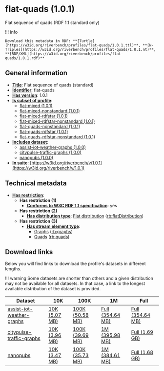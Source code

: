 # flat-quads (1.0.1)

Flat sequence of quads (RDF 1.1 standard only)

!!! info

    Download this metadata in RDF: **[Turtle](https://w3id.org/riverbench/profiles/flat-quads/1.0.1.ttl)**, **[N-Triples](https://w3id.org/riverbench/profiles/flat-quads/1.0.1.nt)**, **[RDF/XML](https://w3id.org/riverbench/profiles/flat-quads/1.0.1.rdf)**



## General information

- **<abbr title="A name given to the resource.">Title</abbr>**: Flat sequence of quads (standard)
- **<abbr title="An unambiguous reference to the resource within a given context.">Identifier</abbr>**: flat-quads
- **<abbr title="Version tag of an artifact">Has version</abbr>**: 1.0.1
- **<abbr title="Indicates that this profile's datasets are all in the other profile">Is subset of profile</abbr>**: 
    - [flat-mixed (1.0.1)](https://w3id.org/riverbench/profiles/flat-mixed/1.0.1)
    - [flat-mixed-nonstandard (1.0.1)](https://w3id.org/riverbench/profiles/flat-mixed-nonstandard/1.0.1)
    - [flat-mixed-rdfstar (1.0.1)](https://w3id.org/riverbench/profiles/flat-mixed-rdfstar/1.0.1)
    - [flat-mixed-rdfstar-nonstandard (1.0.1)](https://w3id.org/riverbench/profiles/flat-mixed-rdfstar-nonstandard/1.0.1)
    - [flat-quads-nonstandard (1.0.1)](https://w3id.org/riverbench/profiles/flat-quads-nonstandard/1.0.1)
    - [flat-quads-rdfstar (1.0.1)](https://w3id.org/riverbench/profiles/flat-quads-rdfstar/1.0.1)
    - [flat-quads-rdfstar-nonstandard (1.0.1)](https://w3id.org/riverbench/profiles/flat-quads-rdfstar-nonstandard/1.0.1)
- **<abbr title="Indicates which datasets are included in the profile">Includes dataset</abbr>**: 
    - [assist-iot-weather-graphs (1.0.0)](https://w3id.org/riverbench/datasets/assist-iot-weather-graphs/1.0.0)
    - [citypulse-traffic-graphs (1.0.0)](https://w3id.org/riverbench/datasets/citypulse-traffic-graphs/1.0.0)
    - [nanopubs (1.0.0)](https://w3id.org/riverbench/datasets/nanopubs/1.0.0)
- **<abbr title="Indicates the benchmark suite to which a dataset or profile belongs">In suite</abbr>**: [https://w3id.org/riverbench/v/1.0.1](https://w3id.org/riverbench/v/1.0.1)

## Technical metadata

- **<abbr title="Has profile restriction. The restrictions are joined with the AND operator.">Has restriction</abbr>**: 
    - **Has restriction (1)**    
        - **<abbr title="Whether the dataset is RDF 1.1-compliant, i.e., does not use any non-standard features, like generalized triples.">Conforms to W3C RDF 1.1 specification</abbr>**: yes
    - **Has restriction (2)**    
        - **<abbr title="Indicates the type of RiverBench dataset distribution">Has distribution type</abbr>**: <abbr title="The dataset is distributed as a single flat file.">Flat distribution</abbr> ([rb:flatDistribution](https://w3id.org/riverbench/schema/metadata#flatDistribution))
    - **Has restriction (3)**    
        - **<abbr title="Indicates the type of contents of each stream element">Has stream element type</abbr>**:     
            - <abbr title="Graph streams are a special case of quad streams, where each element contains exactly one named RDF graph.">Graphs</abbr> ([rb:graphs](https://w3id.org/riverbench/schema/metadata#graphs))
            - <abbr title="Quad streams consist of elements, where each element is an RDF dataset.">Quads</abbr> ([rb:quads](https://w3id.org/riverbench/schema/metadata#quads))


## Download links

Below you will find links to download the profile's datasets in different lengths.

!!! warning
    Some datasets are shorter than others and a given distribution may not be available for all datasets.
    In that case, a link to the longest available distribution of the dataset is provided.

Dataset | 10K | 100K | 1M | Full
--- | --- | --- | --- | ---
[assist-iot-weather-graphs](https://w3id.org/riverbench/datasets/assist-iot-weather-graphs/1.0.0) | [10K (5.07 MB)](https://w3id.org/riverbench/datasets/assist-iot-weather-graphs/1.0.0/files/flat_10K.nq.gz) | [100K (50.58 MB)](https://w3id.org/riverbench/datasets/assist-iot-weather-graphs/1.0.0/files/flat_100K.nq.gz) | [Full (354.64 MB)](https://w3id.org/riverbench/datasets/assist-iot-weather-graphs/1.0.0/files/flat_full.nq.gz) | [Full (354.64 MB)](https://w3id.org/riverbench/datasets/assist-iot-weather-graphs/1.0.0/files/flat_full.nq.gz)
[citypulse-traffic-graphs](https://w3id.org/riverbench/datasets/citypulse-traffic-graphs/1.0.0) | [10K (3.96 MB)](https://w3id.org/riverbench/datasets/citypulse-traffic-graphs/1.0.0/files/flat_10K.nq.gz) | [100K (39.69 MB)](https://w3id.org/riverbench/datasets/citypulse-traffic-graphs/1.0.0/files/flat_100K.nq.gz) | [1M (395.98 MB)](https://w3id.org/riverbench/datasets/citypulse-traffic-graphs/1.0.0/files/flat_1M.nq.gz) | [Full (1.69 GB)](https://w3id.org/riverbench/datasets/citypulse-traffic-graphs/1.0.0/files/flat_full.nq.gz)
[nanopubs](https://w3id.org/riverbench/datasets/nanopubs/1.0.0) | [10K (3.47 MB)](https://w3id.org/riverbench/datasets/nanopubs/1.0.0/files/flat_10K.nq.gz) | [100K (35.73 MB)](https://w3id.org/riverbench/datasets/nanopubs/1.0.0/files/flat_100K.nq.gz) | [1M (384.61 MB)](https://w3id.org/riverbench/datasets/nanopubs/1.0.0/files/flat_1M.nq.gz) | [Full (1.68 GB)](https://w3id.org/riverbench/datasets/nanopubs/1.0.0/files/flat_full.nq.gz)